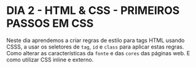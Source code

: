 # DIA 2 - HTML & CSS - PRIMEIROS PASSOS EM CSS

Neste dia aprendemos a criar regras de estilo para tags HTML usando CSSS, a usar os seletores de `tag`, `id` e `class` para aplicar estas regras. Como alterar as características da `fonte` e das `cores` das páginas web. E como utilizar  CSS inline e externo.